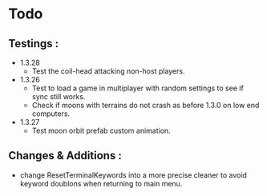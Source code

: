 # Todo

## Testings :
- 1.3.28
    - Test the coil-head attacking non-host players.
- 1.3.26
    - Test to load a game in multiplayer with random settings to see if sync still works.
    - Check if moons with terrains do not crash as before 1.3.0 on low end computers.
- 1.3.27
    - Test moon orbit prefab custom animation.

## Changes & Additions :
- change ResetTerminalKeywords into a more precise cleaner to avoid keyword doublons when returning to main menu.